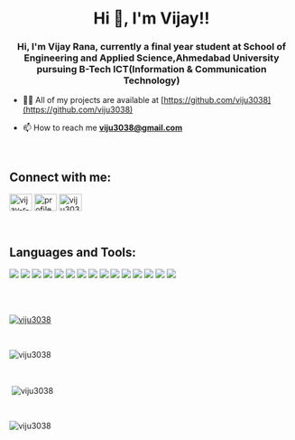 <h1 align="center">Hi 👋, I'm Vijay!!</h1>
<h3 align="center">Hi, I'm Vijay Rana, currently a final year student at School of Engineering and Applied
    Science,Ahmedabad University pursuing B-Tech ICT(Information & Communication Technology)</h3>

- 👨‍💻 All of my projects are available at [https://github.com/viju3038](https://github.com/viju3038)

- 📫 How to reach me **viju3038@gmail.com**

<br>
<h2 align="left">Connect with me:</h2>

<p align="left">
    <a href="www.linkedin.com/in/vijay-r-a4962620b" target="_blank"><img align="center"
            src="https://raw.githubusercontent.com/rahuldkjain/github-profile-readme-generator/master/src/images/icons/Social/linked-in-alt.svg"
            alt="vijay-r-a4962620b" height="30" width="40" /></a>
    <a href="https://www.facebook.com/profile.php?id=100004845002253" target="_blank"><img align="center"
            src="https://raw.githubusercontent.com/rahuldkjain/github-profile-readme-generator/master/src/images/icons/Social/facebook.svg"
            alt="profile.php?id=100004845002253" height="30" width="40" /></a>
    <a href="https://instagram.com/viju3038" target="_blank"><img align="center"
            src="https://raw.githubusercontent.com/rahuldkjain/github-profile-readme-generator/master/src/images/icons/Social/instagram.svg"
            alt="viju3038" height="30" width="40" /></a>
</p>
<br>
<h2 align="left">Languages and Tools:</h2>

<p float="left">


<img src="https://img.shields.io/badge/javascript%20-%23323330.svg?&style=for-the-badge&logo=javascript&logoColor=%23F7DF1E"/>
<img src="https://img.shields.io/badge/html5%20-%23E34F26.svg?&style=for-the-badge&logo=html5&logoColor=white"/>

<img src="https://img.shields.io/badge/css3%20-%231572B6.svg?&style=for-the-badge&logo=css3&logoColor=white"/>

<img src="https://img.shields.io/badge/python%20-%2314354C.svg?&style=for-the-badge&logo=python&logoColor=white"/>

<img src="https://img.shields.io/badge/c%20-%2300599C.svg?&style=for-the-badge&logo=c&logoColor=white"/>

<img src="https://img.shields.io/badge/c++%20-%2300599C.svg?&style=for-the-badge&logo=c%2B%2B&ogoColor=white"/>

<img src="https://img.shields.io/badge/java-%23ED8B00.svg?&style=for-the-badge&logo=java&logoColor=white"/>

<img src="https://img.shields.io/badge/django%20-%23092E20.svg?&style=for-the-badge&logo=django&logoColor=white"/>

<img src="https://img.shields.io/badge/git%20-%23F05033.svg?&style=for-the-badge&logo=git&logoColor=white"/>

<img src ="https://img.shields.io/badge/postgres-%23316192.svg?&style=for-the-badge&logo=postgresql&logoColor=white"/>

<img src="https://img.shields.io/badge/mysql-%2300f.svg?&style=for-the-badge&logo=mysql&logoColor=white"/>


<img src ="https://img.shields.io/badge/MongoDB-%234ea94b.svg?&style=for-the-badge&logo=mongodb&logoColor=white"/>

<img src="https://img.shields.io/badge/latex%20-%23008080.svg?&style=for-the-badge&logo=latex&logoColor=white"/>

<img src="https://img.shields.io/badge/shell_script%20-%23121011.svg?&style=for-the-badge&logo=gnu-bash&logoColor=white"/>

<img src="https://img.shields.io/badge/figma-%23000000.svg?&style=for-the-badge&logo=figma&logoColor=white"/>

</p>
<br><br>
<p> <a href="https://github.com/ryo-ma/github-profile-trophy"><img align="center"
            src="https://github-profile-trophy.vercel.app/?username=viju3038&theme=juicyfresh&row=2&column=3"
            alt="viju3038" /></a> </p>

<br>
<p><img align="center"
        src="https://github-readme-stats.vercel.app/api/top-langs?username=viju3038&show_icons=true&theme=merko&hide_border=true&locale=en&layout=compact"
        alt="viju3038" /></p>

<br>
<p>&nbsp;<img align="center"
        src="https://github-readme-stats.vercel.app/api?username=viju3038&show_icons=true&theme=merko&hide_border=true&locale=en"
        alt="viju3038" /></p>

<br>
<p><img align="center"
        src="https://github-readme-streak-stats.herokuapp.com/?user=viju3038&show_icons=true&theme=merko&hide_border=true&locale=en"
        alt="viju3038" /></p>
<!---
viju3038/viju3038 is a ✨ special ✨ repository because its `README.md` (this file) appears on your GitHub profile.
You can click the Preview link to take a look at your changes.
--->

